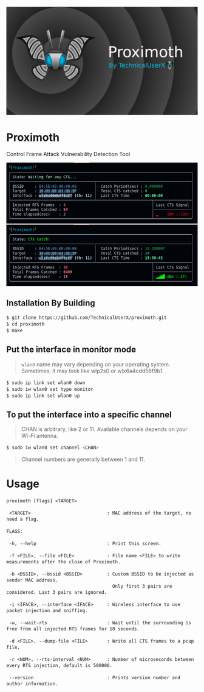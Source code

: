 ![](/images/proximoth_banner.png)
# Proximoth
Control Frame Attack Vulnerability Detection Tool

![](/images/i1.png) 
![](/images/i2.png) 

## Installation By Building

```bash
$ git clone https://github.com/TechnicalUserX/proximoth.git
$ cd proximoth
$ make
```
## Put the interface in monitor mode
> `wlan0` name may vary depending on your operating system.
> Sometimes, it may look like wlp2s0 or wlx6a4cdd56f9b1.
```bash
$ sudo ip link set wlan0 down
$ sudo iw wlan0 set type monitor
$ sudo ip link set wlan0 up

```
## To put the interface into a specific channel
> CHAN is arbitrary, like 2 or 11. Available channels depends on your Wi-Fi antenna.

```bash
$ sudo iw wlan0 set channel <CHAN>
```
> Channel numbers are generally between 1 and 11.


# Usage
```
proximoth [flags] <TARGET>

 <TARGET>                            : MAC address of the target, no need a flag.

FLAGS:

 -h, --help                          : Print this screen.

 -f <FILE>, --file <FILE>            : File name <FILE> to write measurements after the close of Proximoth.

 -b <BSSID>, --bssid <BSSID>         : Custom BSSID to be injected as sender MAC address.
                                       Only first 3 pairs are considered. Last 3 pairs are ignored.

 -i <IFACE>, --interface <IFACE>     : Wireless interface to use packet injection and sniffing.

 -w, --wait-rts                      : Wait until the surrounding is free from all injected RTS frames for 10 seconds.

 -d <FILE>, --dump-file <FILE>       : Write all CTS frames to a pcap file.

 -r <NUM>, --rts-interval <NUM>      : Number of microseconds between every RTS injection, default is 500000.

 --version                           : Prints version number and author information.
```
